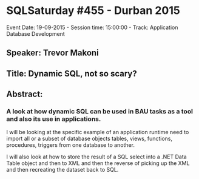 # SQLSaturday #455 - Durban 2015
Event Date: 19-09-2015 - Session time: 15:00:00 - Track: Application  Database Development
## Speaker: Trevor Makoni
## Title: Dynamic SQL, not so scary?
## Abstract:
### A look at how dynamic SQL can be used in BAU tasks as a tool and also its use in applications.

I will be looking at the specific example of an application runtime need to import all or a subset of database objects tables, views, functions, procedures, triggers from one database to another.

I will also look at how to store the result of a SQL select into a .NET Data Table object and then to XML and then the reverse of picking up the XML and then recreating the dataset back to SQL.
